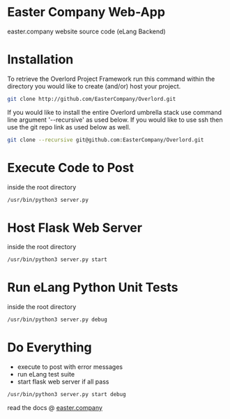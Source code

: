 # Easter Company Web-App

easter.company website source code (eLang Backend)

# Installation

To retrieve the Overlord Project Framework run this command within the directory you would like to create (and/or) host your project.

```bash
git clone http://github.com/EasterCompany/Overlord.git
```

If you would like to install the entire Overlord umbrella stack use command line argument '--recursive' as used below.
If you would like to use ssh then use the git repo link as used below as well.

```bash
git clone --recursive git@github.com:EasterCompany/Overlord.git
```

# Execute Code to Post

inside the root directory

```bash
/usr/bin/python3 server.py
```

# Host Flask Web Server

inside the root directory

```bash
/usr/bin/python3 server.py start
```

# Run eLang Python Unit Tests

inside the root directory

```bash
/usr/bin/python3 server.py debug
```

# Do Everything

- execute to post with error messages
- run eLang test suite
- start flask web server if all pass

```bash
/usr/bin/python3 server.py start debug
```

read the docs @ [easter.company](https://www.easter.company/)
